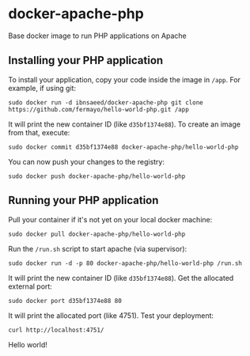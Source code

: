 docker-apache-php
================

Base docker image to run PHP applications on Apache

Installing your PHP application
-------------------------------

To install your application, copy your code inside the image in `/app`. For example, if using git:

	sudo docker run -d ibnsaeed/docker-apache-php git clone https://github.com/fermayo/hello-world-php.git /app


It will print the new container ID (like `d35bf1374e88`). To create an image from that, execute:

	sudo docker commit d35bf1374e88 docker-apache-php/hello-world-php


You can now push your changes to the registry:

	sudo docker push docker-apache-php/hello-world-php



Running your PHP application
----------------------------

Pull your container if it's not yet on your local docker machine:

	sudo docker pull docker-apache-php/hello-world-php


Run the `/run.sh` script to start apache (via supervisor):

	sudo docker run -d -p 80 docker-apache-php/hello-world-php /run.sh


It will print the new container ID (like `d35bf1374e88`). Get the allocated external port:

	sudo docker port d35bf1374e88 80


It will print the allocated port (like 4751). Test your deployment:

	curl http://localhost:4751/


Hello world!
